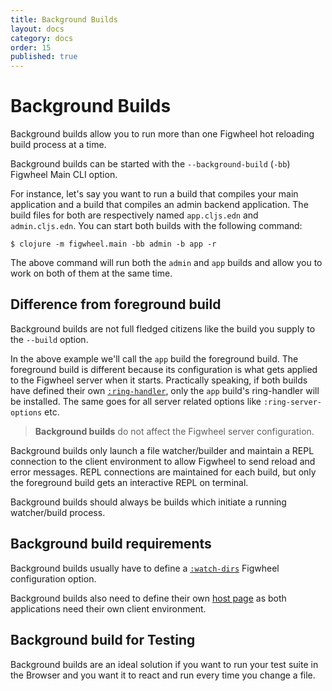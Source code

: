 ```yaml
---
title: Background Builds
layout: docs
category: docs
order: 15
published: true
---
```


# Background Builds

<div class="lead-in">Background builds allow you to run more than one
Figwheel hot reloading build process at a time.</div>

Background builds can be started with the `--background-build` (`-bb`)
Figwheel Main CLI option.

For instance, let's say you want to run a build that compiles your
main application and a build that compiles an admin backend
application. The build files for both are respectively named
`app.cljs.edn` and `admin.cljs.edn`. You can start both builds with
the following command:

```shell
$ clojure -m figwheel.main -bb admin -b app -r
```

The above command will run both the `admin` and `app` builds and allow
you to work on both of them at the same time.

## Difference from foreground build

Background builds are not full fledged citizens like the build you
supply to the `--build` option.

In the above example we'll call the `app` build the foreground
build. The foreground build is different because its configuration is
what gets applied to the Figwheel server when it starts. Practically
speaking, if both builds have defined their own
[`:ring-handler`][ring-handler], only the `app` build's ring-handler
will be installed. The same goes for all server related options like
`:ring-server-options` etc.

> **Background builds** do not affect the Figwheel server configuration.

Background builds only launch a file watcher/builder and maintain a
REPL connection to the client environment to allow Figwheel to send
reload and error messages. REPL connections are maintained for each
build, but only the foreground build gets an interactive REPL on
terminal.

Background builds should always be builds which initiate a running
watcher/build process.

## Background build requirements

Background builds usually have to define a [`:watch-dirs`][watch-dirs] Figwheel
configuration option.

Background builds also need to define their own [host page][host-page]
as both applications need their own client environment.

## Background build for Testing

Background builds are an ideal solution if you want to run your test
suite in the Browser and you want it to react and run every time you
change a file.

[host-page]: your_own_page
[watch-dirs]: ../config-options#watch-dirs
[ring-handler]: ../config-options#ring-handler
